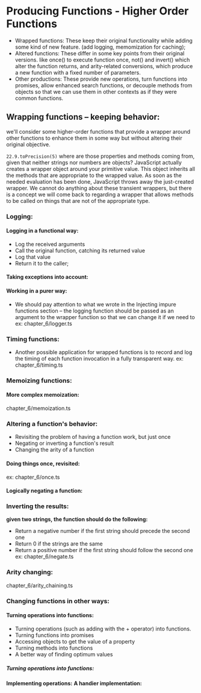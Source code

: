 # Producing Functions - Higher Order Functions
- Wrapped functions: These keep their original functionality while adding some kind of new feature. (add logging, memomization for caching);
- Altered functions: These differ in some key points from their original versions. like once() to execute function once, not() and invert() which alter the function returns, and arity-related conversions, which produce a new function with a fixed number of parameters.
- Other productions: These provide new operations, turn functions into promises, allow enhanced search functions, or decouple methods from objects so that we can use them in other contexts as if they were common functions.

## Wrapping functions – keeping behavior:
we'll consider some higher-order functions that provide a wrapper around other functions to enhance them in some way but without altering their original objective.

`22.9.toPrecision(5)` where are those properties and methods coming from, given that neither strings nor numbers are objects?
JavaScript actually creates a wrapper object around your primitive value. This object inherits all the methods that are appropriate to the wrapped value. As soon as the needed evaluation has been done, JavaScript throws away the just-created wrapper. We cannot do anything about these transient wrappers, but there is a concept we will come back to regarding a wrapper that allows methods to be called on things that are not of the appropriate type.

### Logging:
#### Logging in a functional way:
- Log the received arguments
- Call the original function, catching its returned value
- Log that value
- Return it to the caller;
#### Taking exceptions into account:

#### Working in a purer way:
- We should pay attention to what we wrote in the Injecting impure functions section – the logging function should be passed as an argument to the wrapper function so that we can change it if we need to
ex: chapter_6/logger.ts

### Timing functions:
- Another possible application for wrapped functions is to record and log the timing of each function invocation in a fully transparent way.
ex: chapter_6/timing.ts

### Memoizing functions:
#### More complex memoization:
chapter_6/memoization.ts

### Altering a function's behavior:
- Revisiting the problem of having a function work, but just once
- Negating or inverting a function's result
- Changing the arity of a function

#### Doing things once, revisited:
ex: chapter_6/once.ts

#### Logically negating a function:
### Inverting the results:
**given two strings, the function should do the following:**
- Return a negative number if the first string should precede the second one
- Return 0 if the strings are the same
- Return a positive number if the first string should follow the second one
ex: chapter_6/negate.ts

### Arity changing:
chapter_6/arity_chaining.ts

### Changing functions in other ways:
#### Turning operations into functions:
- Turning operations (such as adding with the + operator) into functions.
- Turning functions into promises
- Accessing objects to get the value of a property
- Turning methods into functions
- A better way of finding optimum values

##### Turning operations into functions:
**Implementing operations:**
**A handier implementation:**
